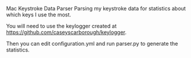 Mac Keystroke Data Parser
Parsing my keystroke data for statistics about which keys I use the most.

You will need to use the keylogger created at https://github.com/caseyscarborough/keylogger.

Then you can edit configuration.yml and run parser.py to generate the statistics.
